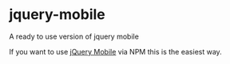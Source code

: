 jquery-mobile
=================

A ready to use version of jquery mobile


If you want to use [jQuery Mobile](http://jquerymobile.com/) via NPM this is the easiest way.
